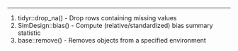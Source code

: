 __________________________________________________________________________
1. tidyr::drop_na() - Drop rows containing missing values
2. SimDesign::bias() - Compute (relative/standardized) bias summary statistic
3. base::remove() - Removes objects from a specified environment 